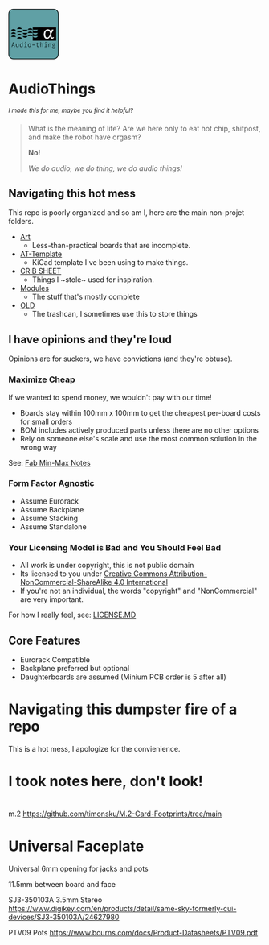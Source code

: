 ![audio, thing](./res/logo.png)

# AudioThings

<sup>*I made this for me, maybe you find it helpful?*</sup>

>What is the meaning of life? Are we here only to eat hot chip, shitpost, and make the robot have orgasm?
>
>**No!**
>
>*We do audio, we do thing, we do audio things!*

## Navigating this hot mess

This repo is poorly organized and so am I, here are the main non-projet folders.
- [Art](./Art/)
    - Less-than-practical boards that are incomplete.
- [AT-Template](./AT-Template/)
    - KiCad template I've been using to make things.
- [CRIB SHEET](./CRIB%20SHEET/)
    - Things I ~stole~ used for inspiration.
- [Modules](./Modules/)
    - The stuff that's mostly complete
- [OLD](./OLD/)
    - The trashcan, I sometimes use this to store things


## I have opinions and they're loud

Opinions are for suckers, we have convictions (and they're obtuse).

### Maximize Cheap

If we wanted to spend money, we wouldn't pay with our time!

- Boards stay within 100mm x 100mm to get the cheapest per-board costs for small orders
- BOM includes actively produced parts unless there are no other options
- Rely on someone else's scale and use the most common solution in the wrong way

See: [Fab Min-Max Notes](./FAB_NOTES.MD)

### Form Factor Agnostic

- Assume Eurorack
- Assume Backplane
- Assume Stacking
- Assume Standalone

### Your Licensing Model is Bad and You Should Feel Bad

- All work is under copyright, this is not public domain
- Its licensed to you under [Creative Commons Attribution-NonCommercial-ShareAlike 4.0 International](https://creativecommons.org/licenses/by-nc-sa/4.0/)
- If you're not an individual, the words "copyright" and "NonCommercial" are very important.

For how I really feel, see: [LICENSE.MD](./LICENSE.MD)

## Core Features

- Eurorack Compatible
- Backplane preferred but optional
- Daughterboards are assumed (Minium PCB order is 5 after all)

# Navigating this dumpster fire of a repo

This is a hot mess, I apologize for the convienience.



# I took notes here, don't look!


# 
m.2
https://github.com/timonsku/M.2-Card-Footprints/tree/main

# Universal Faceplate

Universal 6mm opening for jacks and pots

11.5mm between board and face

SJ3-350103A 3.5mm Stereo
https://www.digikey.com/en/products/detail/same-sky-formerly-cui-devices/SJ3-350103A/24627980

PTV09 Pots
https://www.bourns.com/docs/Product-Datasheets/PTV09.pdf


